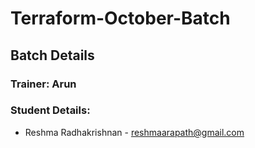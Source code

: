 # Terraform-October-Batch
## Batch Details
### Trainer: Arun
### Student Details:
- Reshma Radhakrishnan - reshmaarapath@gmail.com